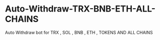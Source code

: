 # Auto-Withdraw-TRX-BNB-ETH-ALL-CHAINS
Auto Withdraw bot for TRX , SOL , BNB , ETH , TOKENS AND ALL CHAINS
